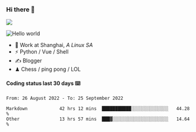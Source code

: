 ### Hi there 👋
![](https://komarev.com/ghpvc/?username=Xuhandsome)


<img src="https://github-readme-stats.vercel.app/api?username=XuHandsome&show_icons=true&theme=merko" alt="Hello world">

<br/>

- 🍻  Work at Shanghai, _A Linux SA_
- ⚡  Python / Vue / Shell
- ✍️  Blogger
- ♟  Chess / ping pong / LOL

#### Coding status last 30 days ⌨️

<!--START_SECTION:waka-->

```text
From: 26 August 2022 - To: 25 September 2022

Markdown            42 hrs 12 mins  ███████████░░░░░░░░░░░░░░   44.28 %
Other               13 hrs 57 mins  ███▓░░░░░░░░░░░░░░░░░░░░░   14.64 %
```

<!--END_SECTION:waka-->
